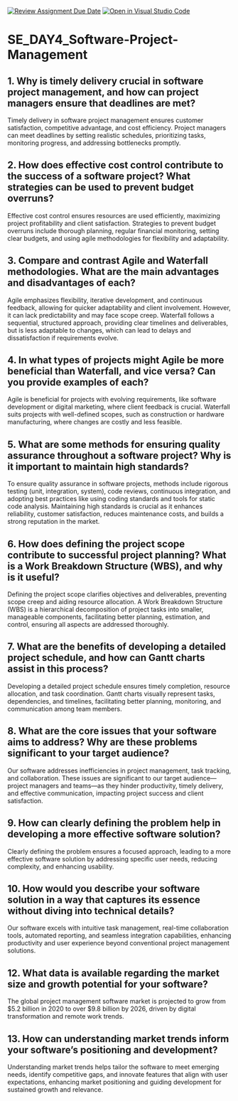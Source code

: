 [![Review Assignment Due Date](https://classroom.github.com/assets/deadline-readme-button-22041afd0340ce965d47ae6ef1cefeee28c7c493a6346c4f15d667ab976d596c.svg)](https://classroom.github.com/a/9pw6JKcu)
[![Open in Visual Studio Code](https://classroom.github.com/assets/open-in-vscode-2e0aaae1b6195c2367325f4f02e2d04e9abb55f0b24a779b69b11b9e10269abc.svg)](https://classroom.github.com/online_ide?assignment_repo_id=18494213&assignment_repo_type=AssignmentRepo)
# SE_DAY4_Software-Project-Management
## 1. Why is timely delivery crucial in software project management, and how can project managers ensure that deadlines are met?
Timely delivery in software project management ensures customer satisfaction, competitive advantage, and cost efficiency. Project managers can meet deadlines by setting realistic schedules, prioritizing tasks, monitoring progress, and addressing bottlenecks promptly.
## 2. How does effective cost control contribute to the success of a software project? What strategies can be used to prevent budget overruns?
Effective cost control ensures resources are used efficiently, maximizing project profitability and client satisfaction. Strategies to prevent budget overruns include thorough planning, regular financial monitoring, setting clear budgets, and using agile methodologies for flexibility and adaptability.
## 3. Compare and contrast Agile and Waterfall methodologies. What are the main advantages and disadvantages of each?
Agile emphasizes flexibility, iterative development, and continuous feedback, allowing for quicker adaptability and client involvement. However, it can lack predictability and may face scope creep. Waterfall follows a sequential, structured approach, providing clear timelines and deliverables, but is less adaptable to changes, which can lead to delays and dissatisfaction if requirements evolve.
## 4. In what types of projects might Agile be more beneficial than Waterfall, and vice versa? Can you provide examples of each?
Agile is beneficial for projects with evolving requirements, like software development or digital marketing, where client feedback is crucial. Waterfall suits projects with well-defined scopes, such as construction or hardware manufacturing, where changes are costly and less feasible.
## 5. What are some methods for ensuring quality assurance throughout a software project? Why is it important to maintain high standards?
To ensure quality assurance in software projects, methods include rigorous testing (unit, integration, system), code reviews, continuous integration, and adopting best practices like using coding standards and tools for static code analysis. Maintaining high standards is crucial as it enhances reliability, customer satisfaction, reduces maintenance costs, and builds a strong reputation in the market.
## 6. How does defining the project scope contribute to successful project planning? What is a Work Breakdown Structure (WBS), and why is it useful?
Defining the project scope clarifies objectives and deliverables, preventing scope creep and aiding resource allocation. A Work Breakdown Structure (WBS) is a hierarchical decomposition of project tasks into smaller, manageable components, facilitating better planning, estimation, and control, ensuring all aspects are addressed thoroughly.
## 7. What are the benefits of developing a detailed project schedule, and how can Gantt charts assist in this process?
Developing a detailed project schedule ensures timely completion, resource allocation, and task coordination. Gantt charts visually represent tasks, dependencies, and timelines, facilitating better planning, monitoring, and communication among team members.
## 8. What are the core issues that your software aims to address? Why are these problems significant to your target audience?
Our software addresses inefficiencies in project management, task tracking, and collaboration. These issues are significant to our target audience—project managers and teams—as they hinder productivity, timely delivery, and effective communication, impacting project success and client satisfaction.
## 9. How can clearly defining the problem help in developing a more effective software solution?
Clearly defining the problem ensures a focused approach, leading to a more effective software solution by addressing specific user needs, reducing complexity, and enhancing usability.
## 10. How would you describe your software solution in a way that captures its essence without diving into technical details?
Our software excels with intuitive task management, real-time collaboration tools, automated reporting, and seamless integration capabilities, enhancing productivity and user experience beyond conventional project management solutions.
## 12. What data is available regarding the market size and growth potential for your software?
The global project management software market is projected to grow from $5.2 billion in 2020 to over $9.8 billion by 2026, driven by digital transformation and remote work trends.
## 13. How can understanding market trends inform your software’s positioning and development?
Understanding market trends helps tailor the software to meet emerging needs, identify competitive gaps, and innovate features that align with user expectations, enhancing market positioning and guiding development for sustained growth and relevance.
